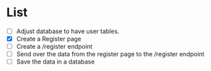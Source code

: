 # List

- [ ] Adjust database to have user tables.
- [x] Create a Register page
- [ ] Create a /register endpoint
- [ ] Send over the data from the register page to the /register endpoint
- [ ] Save the data in a database
